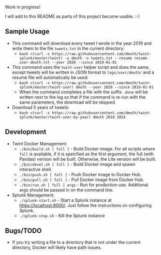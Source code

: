 
Work in progress!

I will add to this README as parts of this project become usable. :-)


## Sample Usage

- This command will download every tweet I wrote in the year 2019 and write them to the file `tweets.txt` in the current directory:
   - `bash <(curl -s https://raw.githubusercontent.com/dmuth/twint-splunk/master/twint) -u dmuth -o tweets.txt --resume resume-user-dmuth.txt --year 2020 --since 2019-01-01`
- This command uses the `twint-user` helper script and does the same, except tweets will be written in JSON format to `logs/user/dmuth/` and a resume file will automatically be used:
   - `bash <(curl -s https://raw.githubusercontent.com/dmuth/twint-splunk/master/twint-user) dmuth --year 2020 --since 2019-01-01`
   - When the command completes a file with the suffix `.done` will be written next to the log so that if the command is re-run with the same parameters, the download will be skipped.
- Download 5 years of tweets:
   - `bash <(curl -s https://raw.githubusercontent.com/dmuth/twint-splunk/master/twint-user-by-year) dmuth 2010 2014`



## Development

- Twint Docker Management:
   - `./bin/build.sh [ full ]` - Build Docker image. For all scripts where `full` is available, if it is speicfied as the first argument, the full (with Pandas) verison will be built.  Otherwise, the Lite version will be built.
   - `./bin/devel.sh [ full ]` - Build Docker image and spawn interactive shell.
   - `./bin/push.sh [ full ]` - Push Docker image to Docker Hub.
   - `./bin/pull.sh [ full ]` - Pull Docker image from Docker Hub.
   - `./bin/run.sh [ full ] args` - Run for production use. Additional args should be passed in on the command line.
- Splunk Management:
   - `./splunk-start.sh` - Start a Splunk instance at <a href="https://localhost:8000">https://localhost:8000/</a>.  Just follow the instructions on configuring Splunk.
   - `./splunk-stop.sh` - Kill the Splunk instance


## Bugs/TODO

- If you try writing a file to a directory that is not under the current directory, Docker will likely have path issues.


